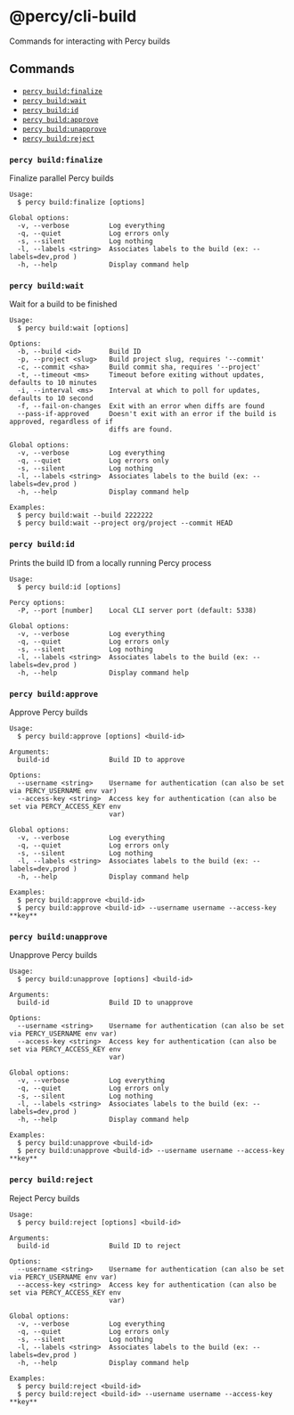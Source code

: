# @percy/cli-build

Commands for interacting with Percy builds

## Commands
<!-- commands -->
* [`percy build:finalize`](#percy-buildfinalize)
* [`percy build:wait`](#percy-buildwait)
* [`percy build:id`](#percy-buildid)
* [`percy build:approve`](#percy-buildapprove)
* [`percy build:unapprove`](#percy-buildunapprove)
* [`percy build:reject`](#percy-buildreject)

### `percy build:finalize`

Finalize parallel Percy builds

```
Usage:
  $ percy build:finalize [options]

Global options:
  -v, --verbose          Log everything
  -q, --quiet            Log errors only
  -s, --silent           Log nothing
  -l, --labels <string>  Associates labels to the build (ex: --labels=dev,prod )
  -h, --help             Display command help
```

### `percy build:wait`

Wait for a build to be finished

```
Usage:
  $ percy build:wait [options]

Options:
  -b, --build <id>       Build ID
  -p, --project <slug>   Build project slug, requires '--commit'
  -c, --commit <sha>     Build commit sha, requires '--project'
  -t, --timeout <ms>     Timeout before exiting without updates, defaults to 10 minutes
  -i, --interval <ms>    Interval at which to poll for updates, defaults to 10 second
  -f, --fail-on-changes  Exit with an error when diffs are found
  --pass-if-approved     Doesn't exit with an error if the build is approved, regardless of if
                         diffs are found.

Global options:
  -v, --verbose          Log everything
  -q, --quiet            Log errors only
  -s, --silent           Log nothing
  -l, --labels <string>  Associates labels to the build (ex: --labels=dev,prod )
  -h, --help             Display command help

Examples:
  $ percy build:wait --build 2222222
  $ percy build:wait --project org/project --commit HEAD
```

### `percy build:id`

Prints the build ID from a locally running Percy process

```
Usage:
  $ percy build:id [options]

Percy options:
  -P, --port [number]    Local CLI server port (default: 5338)

Global options:
  -v, --verbose          Log everything
  -q, --quiet            Log errors only
  -s, --silent           Log nothing
  -l, --labels <string>  Associates labels to the build (ex: --labels=dev,prod )
  -h, --help             Display command help
```

### `percy build:approve`

Approve Percy builds

```
Usage:
  $ percy build:approve [options] <build-id>

Arguments:
  build-id               Build ID to approve

Options:
  --username <string>    Username for authentication (can also be set via PERCY_USERNAME env var)
  --access-key <string>  Access key for authentication (can also be set via PERCY_ACCESS_KEY env
                         var)

Global options:
  -v, --verbose          Log everything
  -q, --quiet            Log errors only
  -s, --silent           Log nothing
  -l, --labels <string>  Associates labels to the build (ex: --labels=dev,prod )
  -h, --help             Display command help

Examples:
  $ percy build:approve <build-id>
  $ percy build:approve <build-id> --username username --access-key **key**
```

### `percy build:unapprove`

Unapprove Percy builds

```
Usage:
  $ percy build:unapprove [options] <build-id>

Arguments:
  build-id               Build ID to unapprove

Options:
  --username <string>    Username for authentication (can also be set via PERCY_USERNAME env var)
  --access-key <string>  Access key for authentication (can also be set via PERCY_ACCESS_KEY env
                         var)

Global options:
  -v, --verbose          Log everything
  -q, --quiet            Log errors only
  -s, --silent           Log nothing
  -l, --labels <string>  Associates labels to the build (ex: --labels=dev,prod )
  -h, --help             Display command help

Examples:
  $ percy build:unapprove <build-id>
  $ percy build:unapprove <build-id> --username username --access-key **key**
```

### `percy build:reject`

Reject Percy builds

```
Usage:
  $ percy build:reject [options] <build-id>

Arguments:
  build-id               Build ID to reject

Options:
  --username <string>    Username for authentication (can also be set via PERCY_USERNAME env var)
  --access-key <string>  Access key for authentication (can also be set via PERCY_ACCESS_KEY env
                         var)

Global options:
  -v, --verbose          Log everything
  -q, --quiet            Log errors only
  -s, --silent           Log nothing
  -l, --labels <string>  Associates labels to the build (ex: --labels=dev,prod )
  -h, --help             Display command help

Examples:
  $ percy build:reject <build-id>
  $ percy build:reject <build-id> --username username --access-key **key**
```
<!-- commandsstop -->
